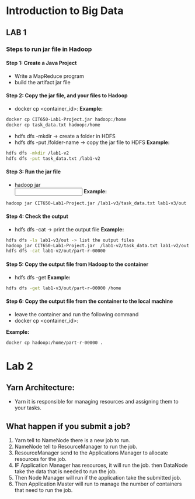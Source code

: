 # Introduction to Big Data
## LAB 1

### Steps to run jar file in Hadoop

#### Step 1: Create a Java Project
- Write a MapReduce program
- build the artifact jar file

#### Step 2: Copy the jar file, and your files to Hadoop
- docker cp <jar file> <container_id>:<path>
**Example:**
```bash
docker cp CIT650-Lab1-Project.jar hadoop:/home
docker cp task_data.txt hadoop:/home
```

- hdfs dfs -mkdir <folder name> -> create a folder in HDFS
- hdfs dfs -put <your fils> /folder-name -> copy the jar file to HDFS
**Example:**
```bash
hdfs dfs -mkdir /lab1-v2
hdfs dfs -put task_data.txt /lab1-v2
```

#### Step 3: Run the jar file
- hadoop jar <jar file> <main class> <input file> <output file>
**Example:**
```bash
hadoop jar CIT650-Lab1-Project.jar /lab1-v3/task_data.txt lab1-v3/out
```

#### Step 4: Check the output
- hdfs dfs -cat <output file> -> print the output file
**Example:**
```bash
hdfs dfs -ls lab1-v3/out -> list the output files
hadoop jar CIT650-Lab1-Project.jar  /lab1-v2/task_data.txt lab1-v2/out
hdfs dfs -cat lab1-v2/out/part-r-00000
```

#### Step 5: Copy the output file from Hadoop to the container
- hdfs dfs -get <output file> <local path>
**Example:**
```bash
hdfs dfs -get lab1-v3/out/part-r-00000 /home
```

#### Step 6: Copy the output file from the container to the local machine
- leave the container and run the following command
- docker cp <container_id>:<path> <local path>

**Example:**
```bash
docker cp hadoop:/home/part-r-00000 .
```

# Lab 2
## Yarn Architecture:
- Yarn it is responsible for managing resources and assigning them to your tasks.

## What happen if you submit a job?
1. Yarn tell to NameNode there is a new job to run.
2. NameNode tell to ResourceManager to run the job.
3. ResourceManager send to the Applications Manager to allocate resources for the job.
5. IF Application Manager has resources, it will run the job. then DataNode take the data that is needed to run the job.
6. Then Node Manager will run if the application take the submitted job.
7. Then Application Master will run to manage the number of containers that need to run the job.